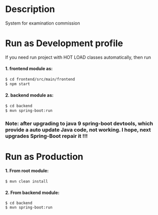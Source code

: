 # Description
System for examination commission

# Run as Development profile
If you need run project with HOT LOAD classes automatically, then run 
#### 1. frontend module as:
  ```sh
  $ cd frontend/src/main/frontend
  $ npm start
  ```
#### 2. backend module as:
  ```sh
  $ cd backend
  $ mvn spring-boot:run
  ```
### Note: after upgrading to java 9 spring-boot devtools, which provide a auto update Java code, not working. I hope, next upgrades Spring-Boot repair it !!! 
  
# Run as Production
#### 1. From root module:
  ```
  $ mvn clean install
  ```
#### 2. From backend module:
  ```
  $ cd backend
  $ mvn spring-boot:run
  ```